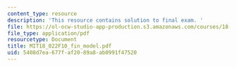 ```yaml
---
content_type: resource
description: 'This resource contains solution to final exam. '
file: https://ol-ocw-studio-app-production.s3.amazonaws.com/courses/18-022-calculus-of-several-variables-fall-2010/5408d7ea677faf2089a8ab0991f47520_MIT18_022F10_fin_model.pdf
file_type: application/pdf
resourcetype: Document
title: MIT18_022F10_fin_model.pdf
uid: 5408d7ea-677f-af20-89a8-ab0991f47520
---
```

